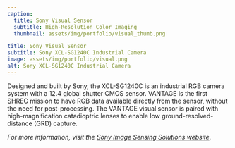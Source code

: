 ```yaml
---
caption:
  title: Sony Visual Sensor
  subtitle: High-Resolution Color Imaging
  thumbnail: assets/img/portfolio/visual_thumb.png

title: Sony Visual Sensor
subtitle: Sony XCL-SG1240C Industrial Camera
image: assets/img/portfolio/visual.png
alt: Sony XCL-SG1240C Industrial Camera
---
```


Designed and built by Sony, the XCL-SG1240C is an industrial RGB camera system with a 12.4 global shutter CMOS sensor. VANTAGE is the first SHREC mission to have RGB data available directly from the sensor, without the need for post-processing. The VANTAGE visual sensor is paired with high-magnification catadioptric lenses to enable low ground-resolved-distance (GRD) capture.

_For more information, visit the [Sony Image Sensing Solutions website](https://www.image-sensing-solutions.eu/)._